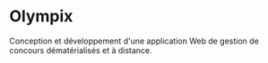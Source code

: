 # Olympix
Conception et développement d'une application Web de gestion de concours dématérialisés et à distance.

